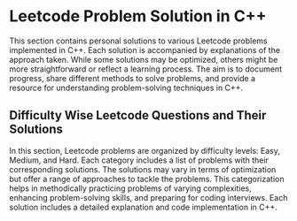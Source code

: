 # Leetcode Problem Solution in C++

This section contains personal solutions to various Leetcode problems implemented in C++. Each solution is accompanied by explanations of the approach taken. While some solutions may be optimized, others might be more straightforward or reflect a learning process. The aim is to document progress, share different methods to solve problems, and provide a resource for understanding problem-solving techniques in C++.

## Difficulty Wise Leetcode Questions and Their Solutions

In this section, Leetcode problems are organized by difficulty levels: Easy, Medium, and Hard. Each category includes a list of problems with their corresponding solutions. The solutions may vary in terms of optimization but offer a range of approaches to tackle the problems. This categorization helps in methodically practicing problems of varying complexities, enhancing problem-solving skills, and preparing for coding interviews. Each solution includes a detailed explanation and code implementation in C++.
